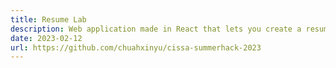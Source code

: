 ```yaml
---
title: Resume Lab
description: Web application made in React that lets you create a resume in 3 simple steps. 🏆 Won Best Product at SummerHack 2023, organised by CISSA.
date: 2023-02-12
url: https://github.com/chuahxinyu/cissa-summerhack-2023
---
```


